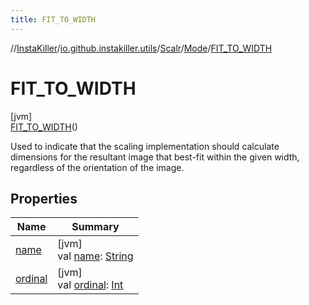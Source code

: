 ```yaml
---
title: FIT_TO_WIDTH
---
```

//[InstaKiller](../../../../../index.html)/[io.github.instakiller.utils](../../../index.html)/[Scalr](../../index.html)/[Mode](../index.html)/[FIT_TO_WIDTH](index.html)



# FIT_TO_WIDTH



[jvm]\
[FIT_TO_WIDTH](index.html)()



Used to indicate that the scaling implementation should calculate dimensions for the resultant image that best-fit within the given width, regardless of the orientation of the image.



## Properties


| Name | Summary |
|---|---|
| [name](../../-rotation/-c-w_90/index.html#-372974862%2FProperties%2F863300109) | [jvm]<br>val [name](../../-rotation/-c-w_90/index.html#-372974862%2FProperties%2F863300109): [String](https://kotlinlang.org/api/latest/jvm/stdlib/kotlin/-string/index.html) |
| [ordinal](../../-rotation/-c-w_90/index.html#-739389684%2FProperties%2F863300109) | [jvm]<br>val [ordinal](../../-rotation/-c-w_90/index.html#-739389684%2FProperties%2F863300109): [Int](https://kotlinlang.org/api/latest/jvm/stdlib/kotlin/-int/index.html) |

